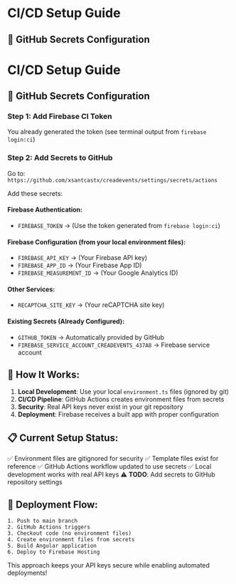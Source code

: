 # CI/CD Setup Guide

## 🔐 GitHub Secrets Configuration

# CI/CD Setup Guide

## 🔐 GitHub Secrets Configuration

### **Step 1: Add Firebase CI Token**
You already generated the token (see terminal output from `firebase login:ci`)

### **Step 2: Add Secrets to GitHub**
Go to: `https://github.com/xsantcastx/creadevents/settings/secrets/actions`

Add these secrets:

#### Firebase Authentication:
- `FIREBASE_TOKEN` → (Use the token generated from `firebase login:ci`)

#### Firebase Configuration (from your local environment files):
- `FIREBASE_API_KEY` → (Your Firebase API key)
- `FIREBASE_APP_ID` → (Your Firebase App ID)  
- `FIREBASE_MEASUREMENT_ID` → (Your Google Analytics ID)

#### Other Services:
- `RECAPTCHA_SITE_KEY` → (Your reCAPTCHA site key)

#### Existing Secrets (Already Configured):
- `GITHUB_TOKEN` → Automatically provided by GitHub
- `FIREBASE_SERVICE_ACCOUNT_CREADEVENTS_437A8` → Firebase service account

## 🚀 How It Works:

1. **Local Development**: Use your local `environment.ts` files (ignored by git)
2. **CI/CD Pipeline**: GitHub Actions creates environment files from secrets
3. **Security**: Real API keys never exist in your git repository
4. **Deployment**: Firebase receives a built app with proper configuration

## 📋 Current Setup Status:

✅ Environment files are gitignored for security
✅ Template files exist for reference
✅ GitHub Actions workflow updated to use secrets
✅ Local development works with real API keys
⚠️ **TODO**: Add secrets to GitHub repository settings

## 🔄 Deployment Flow:

```
1. Push to main branch
2. GitHub Actions triggers
3. Checkout code (no environment files)
4. Create environment files from secrets
5. Build Angular application
6. Deploy to Firebase Hosting
```

This approach keeps your API keys secure while enabling automated deployments!